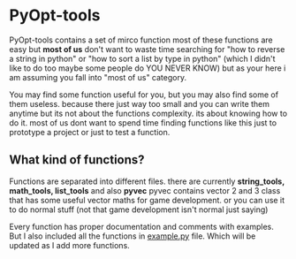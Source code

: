 # PyOpt-tools
PyOpt-tools contains a set of mirco function most of these functions are easy but **most of us** don't want to waste time searching for "how to reverse a string in python" or "how to sort a list by type in python" (which I didn't like to do too maybe some people do YOU NEVER KNOW) but as your here i am assuming you fall into "most of us" category.

You may find some function useful for you, but you may also find some of them useless. because there just way too small and you can write them anytime but its not about the functions complexity. its about knowing how to do it. most of us dont want to spend time finding functions like this just to prototype a project or just to test a function.


## What kind of functions?
Functions are separated into different files. there are currently **string_tools, math_tools, list_tools** and also **pyvec** pyvec contains vector 2 and 3 class that has some useful vector maths for game development. or you can use it to do normal stuff (not that game development isn't normal just saying)

Every function has proper documentation and comments with examples. But I also included all the functions in [example.py]("https://github.com/Fus3n/pyopt-tools/blob/main/example.py") file. Which will be updated as I add more functions.


